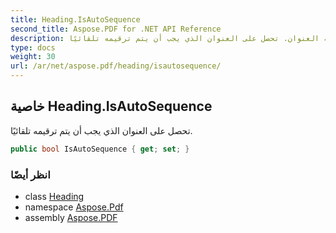 ```yaml
---
title: Heading.IsAutoSequence
second_title: Aspose.PDF for .NET API Reference
description: خاصية العنوان. تحصل على العنوان الذي يجب أن يتم ترقيمه تلقائيًا
type: docs
weight: 30
url: /ar/net/aspose.pdf/heading/isautosequence/
---
```

## خاصية Heading.IsAutoSequence

تحصل على العنوان الذي يجب أن يتم ترقيمه تلقائيًا.

```csharp
public bool IsAutoSequence { get; set; }
```

### انظر أيضًا

* class [Heading](../)
* namespace [Aspose.Pdf](../../../aspose.pdf/)
* assembly [Aspose.PDF](../../../)